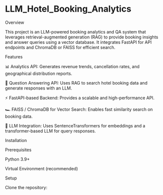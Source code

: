 # LLM_Hotel_Booking_Analytics
Overview

This project is an LLM-powered booking analytics and QA system that leverages retrieval-augmented generation (RAG) to provide booking insights and answer queries using a vector database. It integrates FastAPI for API endpoints and ChromaDB or FAISS for efficient search.

Features

📊 Analytics API: Generates revenue trends, cancellation rates, and geographical distribution reports.

🧠 Question Answering API: Uses RAG to search hotel booking data and generate responses with an LLM.

⚡ FastAPI-based Backend: Provides a scalable and high-performance API.

🏎️ FAISS / ChromaDB for Vector Search: Enables fast similarity search on booking data.

🤖 LLM Integration: Uses SentenceTransformers for embeddings and a transformer-based LLM for query responses.

Installation

Prerequisites

Python 3.9+

Virtual Environment (recommended)

Setup

Clone the repository:
